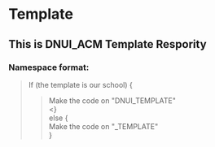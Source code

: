 # Template
## This is DNUI_ACM Template Respority
### Namespace format:

>If (the template is our school) { <br> 
 >>Make the code on "DNUI_TEMPLATE" <br>
<}<br>
>else {<br>
 >>Make the code on "<SCHOOLNAME>_TEMPLATE"<br>
>}
